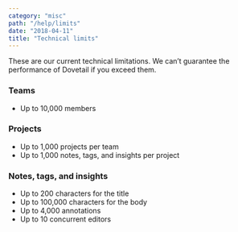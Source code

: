 ```yaml
---
category: "misc"
path: "/help/limits"
date: "2018-04-11"
title: "Technical limits"
---
```


These are our current technical limitations. We can’t guarantee the performance of Dovetail if you exceed them.

### Teams

* Up to 10,000 members

### Projects

* Up to 1,000 projects per team
* Up to 1,000 notes, tags, and insights per project

### Notes, tags, and insights

* Up to 200 characters for the title
* Up to 100,000 characters for the body
* Up to 4,000 annotations
* Up to 10 concurrent editors
